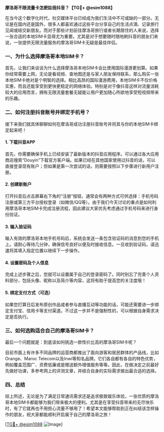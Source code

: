 **摩洛哥不限流量卡怎麽註冊抖音？【TG💪+ @esim1088】**

在当今这个数字化时代，社交媒体平台已经成为我们生活中不可或缺的一部分。无论是在国内还是国外，很多人都喜欢通过这些平台分享自己的生活点滴、记录旅行见闻或结交新朋友。而对于那些计划前往摩洛哥旅行或者长期居住的人来说，选择一张合适的本地SIM卡显得尤为重要。尤其是对于想要随时随地刷抖音的朋友们来说，一张提供无限流量服务的摩洛哥SIM卡无疑是最佳伴侣。

### 一、为什么选择摩洛哥本地SIM卡？

首先，让我们来谈谈为什么选择摩洛哥本地SIM卡会比使用国际漫游更划算。如果你经常需要上网，无论是看视频、查地图还是与家人朋友保持联系，那么购买一张本地SIM卡绝对是个明智的选择。相比高昂的国际漫游费用，本地SIM卡不仅价格实惠，而且还能享受到更快更稳定的网络体验。特别是对于像抖音这样对流量消耗较大的应用而言，拥有无限流量套餐无疑能让用户更加随心所欲地享受短视频带来的乐趣。

### 二、如何注册抖音账号并绑定手机号？

接下来我们就具体聊聊如何在摩洛哥成功注册抖音账号并将其与你的本地SIM卡绑定起来吧！

#### 1. 下载抖音APP
首先，你需要确保手机上已经安装了最新版本的抖音应用程序。可以通过各大应用商店搜索“Douyin”下载官方客户端。如果已经在其他国家使用过抖音的话，可以直接登录现有账户；但如果是第一次尝试的话，则需要按照以下步骤进行新用户注册。

#### 2. 创建新账户
打开抖音后点击屏幕右下角的“注册”按钮，通常会有两种方式可供选择：手机号码注册或第三方平台授权登录（如微信/QQ等）。由于我们今天讨论的重点是如何利用摩洛哥本地SIM卡完成注册流程，因此建议大家优先考虑通过手机号码来进行身份验证。

#### 3. 输入验证码
输入有效的摩洛哥本地手机号码后，系统会发送一条包含验证码的消息到您的手机上。请耐心等待几分钟，确保信号良好以便及时接收信息。一旦收到验证码，请迅速将其填入指定位置以继续下一步操作。

#### 4. 设置密码及个人信息
完成上述步骤之后，您就可以设置属于自己的登录密码了。同时别忘了完善个人资料部分，包括头像、昵称以及简介等内容，这将有助于提高您的关注度哦！

#### 5. 绑定支付方式（可选）
如果您打算日后发布原创作品或者参与直播互动等功能的话，可能还需要进一步绑定支付宝、信用卡等支付渠道。不过这一步并不是强制性的，可以根据自身需求决定是否执行。

### 三、如何选购适合自己的摩洛哥SIM卡？

最后一个问题就是：到底该如何挑选一款性价比高的摩洛哥SIM卡呢？

目前市面上有许多不同品牌的运营商都推出了面向游客和居民群体的产品线，比如Orange、Maroc Telecom以及Inwi等知名品牌。它们各自都有各自的特色优势，例如覆盖范围广、资费低廉或是赠送额外增值服务等等。因此，在做决定之前最好先做好功课，多参考网上的评测文章，并结合自身的实际需求做出最合适的选择。

### 四、总结

综上所述，无论是为了满足日常通讯需求还是追求极致娱乐体验，一张优质的摩洛哥本地SIM卡都能够为我们带来极大的便利。尤其是在享受抖音带来的无尽快乐时，有了它就再也不用担心流量不够用了！希望本文能够帮助到正在纠结该怎样操作的朋友，祝大家都能顺利开启属于自己的摩洛哥之旅！

[[TG💪+ @esim1088](https://t.me/s/esim1088) ![Image](https://i.postimg.cc/4NQfJmqS/Snipaste-2025-05-13-00-14-12.png)]